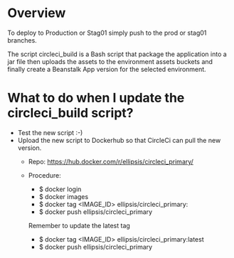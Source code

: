# Overview
To deploy to Production or Stag01 simply push to the prod or stag01 branches.

The script circleci_build is a Bash script that package the application into a
jar file then uploads the assets to the environment assets buckets and finally
create a Beanstalk App version for the selected environment.

# What to do when I update the circleci_build script?
- Test the new script  :-)
- Upload the new script to Dockerhub so that CircleCi can pull the new version.
  - Repo: https://hub.docker.com/r/ellipsis/circleci_primary/
  - Procedure:
    - $ docker login
    - $ docker images
    - $ docker tag <IMAGE_ID> ellipsis/circleci_primary:<TAG>
    - $ docker push ellipsis/circleci_primary

    Remember to update the latest tag
    - $ docker tag <IMAGE_ID> ellipsis/circleci_primary:latest
    - $ docker push ellipsis/circleci_primary
